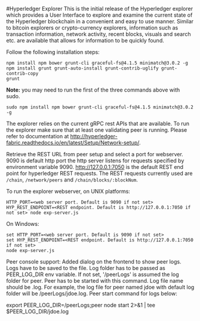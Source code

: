 #Hyperledger Explorer
This is the initial release of the Hyperledger explorer which provides a User Interface to explore and examine the current state of the Hyperledger blockchain in a convenient and easy to use manner. Similar to bitcoin explorers or crypto-currency explorers, information such as transaction information, network activity, recent blocks, visuals and search etc. are available that allows for information to be quickly found.

Follow the following installation steps:
```
npm install npm bower grunt-cli graceful-fs@4.1.5 minimatch@3.0.2 -g
npm install grunt grunt-auto-install grunt-contrib-uglify grunt-contrib-copy
grunt
```

**Note:** you may need to run the first of the three commands above with sudo.

```
sudo npm install npm bower grunt-cli graceful-fs@4.1.5 minimatch@3.0.2 -g
```

The explorer relies on the current gRPC rest APIs that are available. To run the explorer make sure that at least one validating peer is running. Please refer to documentation at http://hyperledger-fabric.readthedocs.io/en/latest/Setup/Network-setup/.

Retrieve the REST URL from peer setup and select a port for webserver. 9090 is default http port the http server listens for requests specified by environment variable 9090. http://127.0.0.1:7050 is the default REST end point for hyperledger REST requests. The REST requests currently used are `/chain`, `/network/peers` and `/chain/blocks/:blockNum`.

To run the explorer webserver, on UNIX platforms:
```
HTTP_PORT=<web server port. Default is 9090 if not set> HYP_REST_ENDPOINT=<REST endpoint. Default is http://127.0.0.1:7050 if not set> node exp-server.js
```

On Windows:
```
set HTTP_PORT=<web server port. Default is 9090 if not set>
set HYP_REST_ENDPOINT=<REST endpoint. Default is http://127.0.0.1:7050 if not set>
node exp-server.js
```

Peer console support:
Added dialog on the frontend to show peer logs. Logs have to be saved to the file. Log folder has to be passed as PEER_LOG_DIR  env variable. If not set, '/peerLogs' is assumed the log folder for peer. Peer has to be started with this command. Log file name should be <peer name>.log. For example, the log file for peer named jdoe with default log folder will be /peerLogs/jdoe.log. Peer start command for logs below:

export PEER_LOG_DIR=/peerLogs;peer node start 2>&1 | tee $PEER_LOG_DIR/jdoe.log

